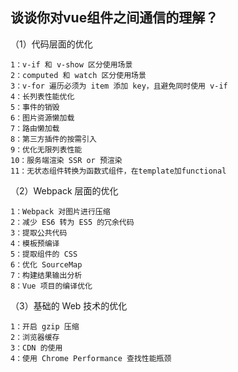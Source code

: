 ## 谈谈你对vue组件之间通信的理解？
（1）代码层面的优化
```
1：v-if 和 v-show 区分使用场景
2：computed 和 watch 区分使用场景
3：v-for 遍历必须为 item 添加 key，且避免同时使用 v-if
4：长列表性能优化
5：事件的销毁
6：图片资源懒加载
7：路由懒加载
8：第三方插件的按需引入
9：优化无限列表性能
10：服务端渲染 SSR or 预渲染
11：无状态组件转换为函数式组件，在template加functional
```
（2）Webpack 层面的优化
```
1：Webpack 对图片进行压缩
2：减少 ES6 转为 ES5 的冗余代码
3：提取公共代码
4：模板预编译
5：提取组件的 CSS
6：优化 SourceMap
7：构建结果输出分析
8：Vue 项目的编译优化
```
（3）基础的 Web 技术的优化
```
1：开启 gzip 压缩
2：浏览器缓存
3：CDN 的使用
4：使用 Chrome Performance 查找性能瓶颈
```